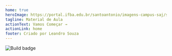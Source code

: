 ```yaml
---
home: true
heroImage: https://portal.ifba.edu.br/santoantonio/imagens-campus-saj/santoantoniodejesus160x240px.jpg
tagline: Material de Aula
actionText: Vamos Começar →
actionLink: home
footer: Criado por Leandro Souza 
---
```


![Build badge](https://github.com/leandro-costa/vuepresspoo/actions/workflows/node.js.yml/badge.svg)
